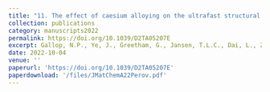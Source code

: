 ```yaml
---
title: "11. The effect of caesium alloying on the ultrafast structural dynamics of hybrid organic–inorganic halide perovskites"
collection: publications
category: manuscripts2022
permalink: https://doi.org/10.1039/D2TA05207E
excerpt: Gallop, N.P., Ye, J., Greetham, G., Jansen, T.L.C., Dai, L., Zelewski, S., Arul, R., Baumberg, J.J., Hoye, R.L.Z. & Bakulin, A.A. (2022). Journal of Materials Chemistry A, 10(42), 22408-22418.
date: 2022-10-04
venue: ''
paperurl: 'https://doi.org/10.1039/D2TA05207E'
paperdownload: '/files/JMatChemA22Perov.pdf'
---
```

